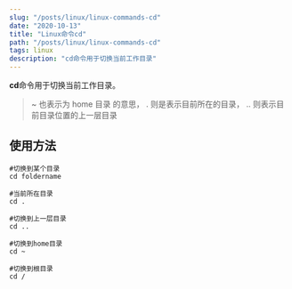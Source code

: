 ```yaml
---
slug: "/posts/linux/linux-commands-cd"
date: "2020-10-13"
title: "Linux命令cd"
path: "/posts/linux/linux-commands-cd"
tags: linux
description: "cd命令用于切换当前工作目录"
---
```


**cd**命令用于切换当前工作目录。

> ~ 也表示为 home 目录 的意思， . 则是表示目前所在的目录， .. 则表示目前目录位置的上一层目录

## 使用方法

``` shell
#切换到某个目录
cd foldername

#当前所在目录
cd .

#切换到上一层目录
cd ..

#切换到home目录
cd ~

#切换到根目录
cd /
```
